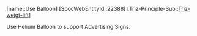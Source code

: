 ﻿---
type: TrizExample
aliases:
- Use Balloon
license: CC BY-SA 4.0
copyright: https://github.com/SpocWeb
IsDeleted: false
IsReadOnly: false
Confidential: public
tags: 
- Triz/Principle/Example
---
[name::Use Balloon]
[SpocWebEntityId::22388]
[Triz-Principle-Sub::[Triz-weigt-lift](tech/Triz/Sub/Triz-weigt-lift.md)]

Use Helium Balloon to support Advertising Signs.